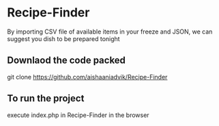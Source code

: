 # Recipe-Finder
By importing CSV file of available items in your freeze and JSON, we can suggest you dish to be prepared tonight

## Downlaod the code packed 
 git clone https://github.com/aishaaniadvik/Recipe-Finder

## To run the project
 execute index.php in Recipe-Finder in the browser 

